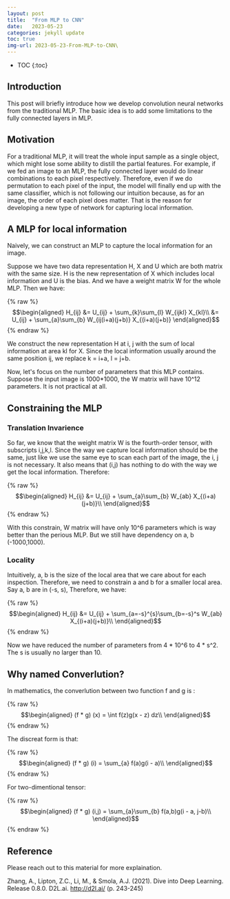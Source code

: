 ```yaml
---
layout: post
title:  "From MLP to CNN"
date:   2023-05-23
categories: jekyll update
toc: true
img-url: 2023-05-23-From-MLP-to-CNN\
---
```



* TOC
{:toc}

## Introduction

This post will briefly introduce how we develop convolution neural networks from the traditional MLP.
The basic idea is to add some limitations to the fully connected layers in MLP.

## Motivation

For a traditional MLP, it will treat the whole input sample as a single object, which might lose some ability to distill the partial features. For example, if we fed an image to an MLP, the fully connected layer would do linear combinations to each pixel respectively. Therefore, even if we do permutation to each pixel of the input, the model will finally end up with the same classifier, which is not following our intuition because, as for an image, the order of each pixel does matter.
That is the reason for developing a new type of network for capturing local information.

## A MLP for local information
Naively, we can construct an MLP to capture the local information for an image.

Suppose we have two data representation H, X and U which are both matrix with the same size. H is the new representation
of X which includes local information and U is the bias. And we have a weight matrix W for the whole MLP. Then we have:

{% raw %}
$$\begin{aligned}
H_{ij} &= U_{ij} + \sum_{k}\sum_{l} W_{ijkl} X_{kl}\\
&= U_{ij} + \sum_{a}\sum_{b} W_{ij(i+a)(j+b)} X_{(i+a)(j+b)}
\end{aligned}$$
{% endraw %}

We construct the new representation H at i, j  with the sum of local information at area kl for X. Since
the local information usually around the same position ij, we replace k = i+a, l = j+b.

Now, let's focus on the number of parameters that this MLP contains. Suppose the input image is 1000*1000, the
W matrix will have 10^12 parameters. It is not practical at all.

##  Constraining the MLP
### Translation Invarience
So far, we know that the weight matrix W is the fourth-order tensor, with subscripts i,j,k,l. Since the way we
capture local information should be the same, just like we use the same eye to scan each part of the image, the i, j
is not necessary. It also means that (i,j) has nothing to do with the way we get the local information. Therefore:

{% raw %}
$$\begin{aligned}
H_{ij} &= U_{ij} + \sum_{a}\sum_{b} W_{ab} X_{(i+a)(j+b)}\\
\end{aligned}$$
{% endraw %}

With this constrain, W matrix will have only 10^6 parameters which is way better than the perious MLP. But we still have
dependency on a, b (-1000,1000).

### Locality
Intuitively, a, b is the size of the local area that we care about for each inspection. Therefore, we need to constrain
a and b for a smaller local area. Say a, b are in (-s, s), Therefore, we have:

{% raw %}
$$\begin{aligned}
H_{ij} &= U_{ij} + \sum_{a=-s}^{s}\sum_{b=-s}^s W_{ab} X_{(i+a)(j+b)}\\
\end{aligned}$$
{% endraw %}

Now we have reduced the number of parameters from 4 * 10^6 to 4 * s^2. The s is usually no larger than 10.

## Why named Converlution?

In mathematics, the converlution between two function f and g is :

{% raw %}
$$\begin{aligned}
(f * g) (x) =  \int f(z)g(x - z) dz\\
\end{aligned}$$
{% endraw %}

The discreat form is that:

{% raw %}
$$\begin{aligned}
(f * g) (i) =  \sum_{a} f(a)g(i - a)\\
\end{aligned}$$
{% endraw %}

For two-dimentional tensor:

{% raw %}
$$\begin{aligned}
(f * g) (i,j) =  \sum_{a}\sum_{b} f(a,b)g(i - a, j-b)\\
\end{aligned}$$
{% endraw %}

## Reference
Please reach out to this material for more explaination.

Zhang, A., Lipton, Z.C., Li, M., & Smola, A.J. (2021). Dive into Deep Learning. Release 0.8.0. D2L.ai. http://d2l.ai/
(p. 243-245)
